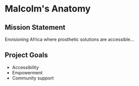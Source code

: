 # Malcolm's Anatomy

## Mission Statement
Envisioning Africa where prosthetic solutions are accessible...

## Project Goals
- Accessibility
- Empowerment
- Community support
